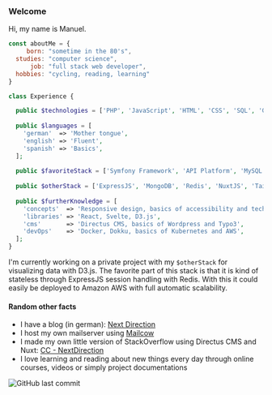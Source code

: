### Welcome

Hi, my name is Manuel.

```javascript
const aboutMe = {
     born: "sometime in the 80's",
  studies: "computer science",
      job: "full stack web developer",
  hobbies: "cycling, reading, learning"
}
```

```php
class Experience {

  public $technologies = ['PHP', 'JavaScript', 'HTML', 'CSS', 'SQL', 'GIT', 'Linux', 'Windows', 'WSL2', 'PHPStorm'];
  
  public $languages = [
    'german'  => 'Mother tongue',
    'english' => 'Fluent',
    'spanish' => 'Basics',
  ];
  
  public $favoriteStack = ['Symfony Framework', 'API Platform', 'MySQL', 'NuxtJS', 'TailwindCSS'];
  
  public $otherStack = ['ExpressJS', 'MongoDB', 'Redis', 'NuxtJS', 'TailwindCSS'];
  
  public $furtherKnowledge = [
    'concepts'  => 'Responsive design, basics of accessibility and technical SEO',
    'libraries' => 'React, Svelte, D3.js',
    'cms'       => 'Directus CMS, basics of Wordpress and Typo3',
    'devOps'    => 'Docker, Dokku, basics of Kubernetes and AWS',
  ];
}
```

I'm currently working on a private project with my `$otherStack` for visualizing data with D3.js. The favorite part of this stack is that it is kind of stateless through ExpressJS session handling with Redis. With this it could easily be deployed to Amazon AWS with full automatic scalability.

#### Random other facts

* I have a blog (in german): [Next Direction](https://next-direction.de)
* I host my own mailserver using [Mailcow](https://mailcow.email/)
* I made my own little version of StackOverflow using Directus CMS and Nuxt: [CC - NextDirection](https://cc.next-direction.de)
* I love learning and reading about new things every day through online courses, videos or simply project documentations

![GitHub last commit](https://img.shields.io/github/last-commit/next-direction/next-direction?label=last%20update&style=social)

<!--
**next-direction/next-direction** is a ✨ _special_ ✨ repository because its `README.md` (this file) appears on your GitHub profile.

Here are some ideas to get you started:

- 🔭 I’m currently working on ...
- 🌱 I’m currently learning ...
- 👯 I’m looking to collaborate on ...
- 🤔 I’m looking for help with ...
- 💬 Ask me about ...
- 📫 How to reach me: ...
- 😄 Pronouns: ...
- ⚡ Fun fact: ...
-->
